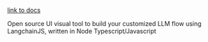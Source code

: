 [link to docs](https://github.com/FlowiseAI/Flowise/tree/main/docker)

Open source UI visual tool to build your customized LLM flow using LangchainJS, written in Node Typescript/Javascript
